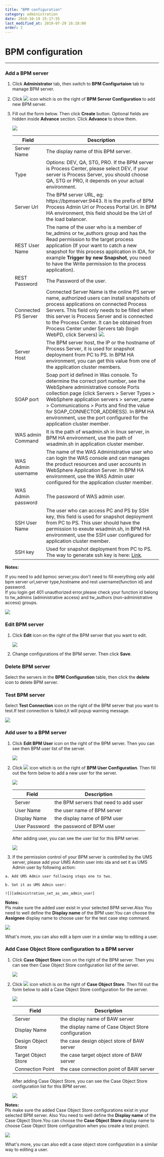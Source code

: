 ```yaml
---
title: "BPM configuration"
category: administration
date: 2018-10-19 15:17:55
last_modified_at: 2019-07-29 16:18:00
order: 2
---
```


# BPM configuration
***
### Add a BPM server
  1. Click **Administrator** tab, then switch to  **BPM Configurtaion** tab to manage BPM server.  

  2. Click ![][add_icon] icon which is on the right of **BPM Server Configuration** to add new BPM server.

  3. Fill out the form below. Then click **Create** button. Optional fields are hidden inside **Advance** section. Click **Advance** to show them.

     ![][administrator_bpmserver]  

      |   Field                | Description                                                             |
      | ---------------------- |-------------------------------------------------------------------------|                                          
      | Server Name            | The display name of this BPM server.                                                                        |  
      | Type                   | Options: DEV, QA, STG, PRO. If the BPM server is Process Center, please select DEV, if your server is Process Server, you should choose QA, STG or PRO, it depends on your actual environment.  |
      | Server Url             | The BPM server URL, eg: https://bpmserver:9443. It is the prefix of BPM Process Admin Url or Process Portal Url. In BPM HA environment, this field should be the Url of the load balancer.  |                                        
      | REST User Name         | The name of the user who is a member of tw_admins or tw_authors group and has the Read permission to the target process application (If your want to catch a new snapshot for this process application in IDA, for example **Trigger by new Snapshot**, you need to have the Write permission to the process application). |
      | REST Password          | The Password of the user.                                            |   
      | Connected PS Server  | Connected Server Name is the online PS server name, authorized users can install snapshots of process applications on connected Process Servers. This field only needs to be filled when this server is Process Server and is connected to the Process Center. It can be obtained from Process Center under Servers tab (login WebPD, click Servers) ![][connected_server_name].           |
      | Server Host            | The BPM server host, the IP or the hostname of Process Server, it is used for snapshot deployment from PC to PS. In BPM HA environment, you can get this value from one of the application cluster members. |
      | SOAP port              | Soap port id defined in Was console. To determine the correct port number, see the WebSphere administrative console Ports collection page (click Servers > Server Types > WebSphere application servers > server_name > Communications > Ports and find the value for SOAP_CONNECTOR_ADDRESS). In BPM HA environment, use the port configured for the application cluster member.|
      | WAS admin Command      | It is the path of wsadmin.sh in linux server, in BPM HA environment, use the path of wsadmin.sh in application cluster member. |      
      | WAS Admin username     | The name of the WAS Administrative user who can login the WAS console and can manages the product resources and user accounts in WebSphere Application Server. In BPM HA environment, use the WAS Admin user configured for the application cluster member. |
      | WAS Admin password     | The password of WAS admin user.  | 
      | SSH User Name          | The user who can access PC and PS by SSH key, this field is used for snapshot deployment from PC to PS. This user should have the permission to exeute wsadmin.sh, in BPM HA environment, use the SSH user configured for application cluster member.  |
      | SSH key                | Used for snapshot deployment from PC to PS. The way to generate ssh key is here: [Link](https://sdc-china.github.io/IDA-doc/pipeline/pipeline-configuration-PCtoPS.html). |
       

**Notes:**  

If you need to add bpmoc server,you don't need to fill everything only add bpm server url,server type,hostname and rest username(function id) and password.    
If you login get 401 unauthorized error,please check your function id belong to tw_admins (administrative access) and tw_authors (non-administrative access) groups.

   ![][administrator_bpmoc]

### Edit BPM server
  1. Click **Edit** icon on the right of the BPM server that you want to edit.

     ![][administrator_edit_bpm_server]

  2. Change configurations of the BPM server. Then click **Save**.


### Delete BPM server
  Select the servers in the **BPM Configuration** table, then click the **delete** icon to delete BPM server.

### Test BPM server
  Select  **Test Connection** icon on the right of the BPM server that you want to test.If test connection is failed,it will popup warning message.   

  ![][administrator_test_bpm_server]

### Add user to a BPM server
  1. Click **Edit BPM User** icon on the right of the BPM server. Then you can see then BPM user list of the server.

     ![][administrator_edit_bpm_user]

  2. Click ![][add_icon] icon which is on the right of **BPM User Configuration**. Then fill out the form below to add a new user for the server.

     ![][administrator_bpmuser]           

	 |   Field                | Description                                                             |
     | ---------------------- |-------------------------------------------------------------------------| 
     | Server                 | the BPM servers that need to add user                             |                                           
     | User Name           | the user name of BPM server                                              |  
     | Display Name           | the display name of BPM user                                          |
     | User Password          | the password of BPM user                                                |


     After adding user, you can see the user list for this BPM server.

     ![][administrator_bpmuserlist]   
     
  3. If the permission control of your BPM server is controlled by the UMS server, please add your UMS Admin user into ida and set it as UMS Admin user by following action:

	a. Add UMS Admin user following steps one to two.
	  	
	b. Set it as UMS Admin user:
	  	
	![][administration_set_as_ums_admin_user]

**Notes:**   
Pls make sure the added user  exist in your selected BPM server.Also You need to well define the **Display name** of the BPM user.You can choose the **Assignee** display name to choose user for the test case step command.

  ![][administrator_assignee]   

What's more, you can also edit a bpm user in a similar way to editing a user.


### Add Case Object Store configuration to a BPM server
  1. Click **Case Object Store** icon on the right of the BPM server. Then you can see then Case Object Store configuration list of the server.

     ![][administrator_edit_case_object_store]

  2. Click ![][add_icon] icon which is on the right of **Case Object Store**. Then fill out the form below to add a Case Object Store configuration for the server.

     ![][administrator_case_object_store]           

	 |   Field                | Description                                                             |
     | ---------------------- |-------------------------------------------------------------------------|                                          
     | Server                 | the display name of BAW server                                          |  
     | Display Name           | the display name of Case Object Store configuration                     |                  
     | Design Object Store    | the case design object store of BAW server                              |                                   
     | Target Object Store    | the case target object store of BAW server                              |                         
     | Connection Point       | the case connection point of BAW server                            |                              


     After adding Case Object Store, you can see the Case Object Store configuration list for this BPM server.

     ![][administrator_case_object_store_list]    
     
**Notes:**   
Pls make sure the added Case Object Store configurations exist in your selected BPM server. Also You need to well define the **Display name** of the Case Object Store.You can choose the **Case Object Store** display name to choose Case Object Store configuration when you create a test project.

  ![][administrator_case_object_store_project] 
  
What's more, you can also edit a case object store configuration in a similar way to editing a user.

[administrator_bpmserver]: ../images/administrator/administrator_bpmserver.png
[administrator_bpmoc]: ../images/administrator/bpmoc.png
[administrator_bpmuser]: ../images/administrator/administrator_bpmuser.png
[administration_set_as_ums_admin_user]: ../images/administrator/administration_set_as_ums_admin_user.png
[administrator_bpmuserlist]: ../images/administrator/administrator_bpmuserlist.png
[administrator_assignee]: ../images/administrator/administrator_asignee.png
[add_icon]: ../images/administrator/Administrator_add_icon.png
[administrator_edit_bpm_server]: ../images/administrator/administrator_edit_bpm_server.png
[administrator_test_bpm_server]: ../images/administrator/administrator_test_bpm_server.png
[administrator_edit_bpm_user]: ../images/administrator/administrator_edit_bpm_user.png
[connected_server_name]: ../images/administrator/connected_server_name.png
[administrator_edit_case_object_store]: ../images/administrator/administrator_edit_case_object_store.png
[administrator_case_object_store]: ../images/administrator/administrator_case_object_store.png
[administrator_case_object_store_list]: ../images/administrator/administrator_case_object_store_list.png
[administrator_case_object_store_project]: ../images/administrator/administrator_case_object_store_project.png